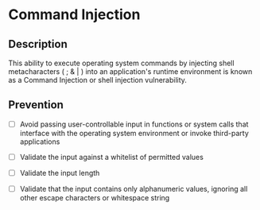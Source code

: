 #  Command Injection

## Description
This ability to execute operating system commands by injecting shell metacharacters ( ; & | ) into an application's runtime environment is known as a Command Injection 
or shell injection vulnerability.

## Prevention
- [ ] Avoid passing user-controllable input in functions or system calls that interface with the operating system environment or invoke third-party applications
- [ ] Validate the input against a whitelist of permitted values
- [ ] Validate the input length
- [ ] Validate that the input contains only alphanumeric values, ignoring all other escape characters or whitespace string

